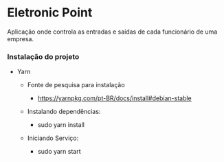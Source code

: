 # Eletronic Point
   Aplicação onde controla as entradas e saídas de cada funcionário de uma empresa.
    
   ### Instalação do projeto
   + Yarn 
      + Fonte de pesquisa para instalação
          + https://yarnpkg.com/pt-BR/docs/install#debian-stable

      + Instalando dependências:
          + sudo yarn install

      + Iniciando Serviço:
          + sudo yarn start
